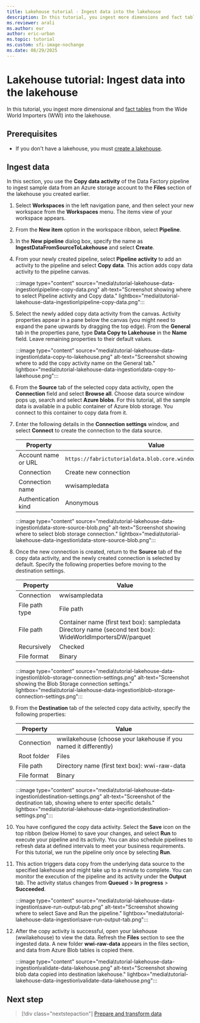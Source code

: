 ```yaml
---
title: Lakehouse tutorial - Ingest data into the lakehouse
description: In this tutorial, you ingest more dimensions and fact tables from the Wide World Importers (WWI) into the lakehouse.
ms.reviewer: arali
ms.author: eur
author: eric-urban
ms.topic: tutorial
ms.custom: sfi-image-nochange
ms.date: 08/29/2025
---
```


# Lakehouse tutorial: Ingest data into the lakehouse

In this tutorial, you ingest more dimensional and [fact tables](../data-warehouse/dimensional-modeling-fact-tables.md) from the Wide World Importers (WWI) into the lakehouse.

## Prerequisites

- If you don't have a lakehouse, you must [create a lakehouse](tutorial-build-lakehouse.md).

## Ingest data

In this section, you use the **Copy data activity** of the Data Factory pipeline to ingest sample data from an Azure storage account to the **Files** section of the lakehouse you created earlier.

1. Select **Workspaces** in the left navigation pane, and then select your new workspace from the **Workspaces** menu. The items view of your workspace appears.

1. From the **New item** option in the workspace ribbon, select **Pipeline**.

1. In the **New pipeline** dialog box, specify the name as **IngestDataFromSourceToLakehouse** and select **Create**.

1. From your newly created pipeline, select **Pipeline activity** to add an activity to the pipeline and select **Copy data**. This action adds copy data activity to the pipeline canvas.

   :::image type="content" source="media\tutorial-lakehouse-data-ingestion\pipeline-copy-data.png" alt-text="Screenshot showing where to select Pipeline activity and Copy data." lightbox="media\tutorial-lakehouse-data-ingestion\pipeline-copy-data.png":::

1. Select the newly added copy data activity from the canvas. Activity properties appear in a pane below the canvas (you might need to expand the pane upwards by dragging the top edge). From the **General** tab in the properties pane, type **Data Copy to Lakehouse** in the **Name** field. Leave remaining properties to their default values.

   :::image type="content" source="media\tutorial-lakehouse-data-ingestion\data-copy-to-lakehouse.png" alt-text="Screenshot showing where to add the copy activity name on the General tab." lightbox="media\tutorial-lakehouse-data-ingestion\data-copy-to-lakehouse.png":::

1. From the **Source** tab of the selected copy data activity, open the **Connection** field and select **Browse all**. Choose data source window pops up, search and select **Azure blobs**. For this tutorial, all the sample data is available in a public container of Azure blob storage. You connect to this container to copy data from it.

1. Enter the following details in the **Connection settings** window,  and select **Connect** to create the connection to the data source.

   | Property | Value |
   |--|--|
   | Account name or URL | `https://fabrictutorialdata.blob.core.windows.net/sampledata/` |
   | Connection | Create new connection |
   | Connection name | wwisampledata |
   | Authentication kind | Anonymous |

   :::image type="content" source="media\tutorial-lakehouse-data-ingestion\data-store-source-blob.png" alt-text="Screenshot showing where to select blob storage connection." lightbox="media\tutorial-lakehouse-data-ingestion\data-store-source-blob.png":::

1. Once the new connection is created, return to the **Source** tab of the copy data activity, and the newly created connection is selected by default. Specify the following properties before moving to the destination settings.

   | Property | Value |
   |--|--|
   | Connection | wwisampledata |
   | File path type | File path |
   | File path | Container name (first text box): sampledata<br>Directory name (second text box): WideWorldImportersDW/parquet |
   | Recursively | Checked |
   | File format | Binary |

   :::image type="content" source="media\tutorial-lakehouse-data-ingestion\blob-storage-connection-settings.png" alt-text="Screenshot showing the Blob Storage connection settings." lightbox="media\tutorial-lakehouse-data-ingestion\blob-storage-connection-settings.png":::

1. From the **Destination** tab of the selected copy data activity, specify the following properties:

   | Property | Value |
   |--|--|
   | Connection | wwilakehouse (choose your lakehouse if you named it differently) |
   | Root folder | Files |
   | File path | Directory name (first text box): wwi-raw-data |
   | File format | Binary |

   :::image type="content" source="media\tutorial-lakehouse-data-ingestion\destination-settings.png" alt-text="Screenshot of the destination tab, showing where to enter specific details." lightbox="media\tutorial-lakehouse-data-ingestion\destination-settings.png":::

1. You have configured the copy data activity. Select the **Save** icon on the top ribbon (below Home) to save your changes, and select **Run** to execute your pipeline and its activity. You can also schedule pipelines to refresh data at defined intervals to meet your business requirements. For this tutorial, we run the pipeline only once by selecting **Run**.

1. This action triggers data copy from the underlying data source to the specified lakehouse and might take up to a minute to complete. You can monitor the execution of the pipeline and its activity under the **Output** tab. The activity status changes from **Queued** > **In progress** > **Succeeded**.

   :::image type="content" source="media\tutorial-lakehouse-data-ingestion\save-run-output-tab.png" alt-text="Screenshot showing where to select Save and Run the pipeline." lightbox="media\tutorial-lakehouse-data-ingestion\save-run-output-tab.png":::

1. After the copy activity is successful, open your lakehouse (wwilakehouse) to view the data. Refresh the **Files** section to see the ingested data. A new folder **wwi-raw-data** appears in the files section, and data from Azure Blob tables is copied there.

   :::image type="content" source="media\tutorial-lakehouse-data-ingestion\validate-data-lakehouse.png" alt-text="Screenshot showing blob data copied into destination lakehouse." lightbox="media\tutorial-lakehouse-data-ingestion\validate-data-lakehouse.png":::


<!-- Don't delete this section, it shows HTTP connection to load data, used as an alternative incase the blob link is not accessible.

1. Next, set up an HTTP connection to import the sample World Wide Importers data into the Lakehouse. From the list of **New sources**, select **View more**, search for **Http** and select it.

   :::image type="content" source="media\tutorial-lakehouse-data-ingestion\select-http-connection.png" alt-text="Screenshot showing where to select the HTTP source." lightbox="media\tutorial-lakehouse-data-ingestion\select-http-connection.png":::

1. In the **Connect to data source** window, enter the details from the table below and select **Next**.

   | Property | Value |
   |---|---|
   | URL | `https://assetsprod.microsoft.com/en-us/wwi-sample-dataset.zip` |
   |Connection | Create a new connection |
   | Connection name | wwisampledata |
   | Data gateway | None|
   | Authentication kind | Anonymous |

   :::image type="content" source="media\tutorial-lakehouse-data-ingestion\configure-http-connection.png" alt-text="Screenshot showing the parameters to configure the Http connection." lightbox="media\tutorial-lakehouse-data-ingestion\configure-http-connection.png":::

1. In the next step, enable the **Binary copy** and choose **ZipDeflate (.zip)** as the **Compression type** since the source is a .zip file. Keep the other fields at their default values and select **Next**.

   :::image type="content" source="media\tutorial-lakehouse-data-ingestion\select-compression-type.png" alt-text="Screenshot showing how to choose a compression type." lightbox="media\tutorial-lakehouse-data-ingestion\select-compression-type.png":::

1. In the **Connect to data destination** window, specify the **Root folder** as **Files** and select **Next**. This will write the data to the *Files* section of the lakehouse.

   :::image type="content" source="media\tutorial-lakehouse-data-ingestion\configure-destination-connection.png" alt-text="Screenshot showing the destination connection settings of the lakehouse." lightbox="media\tutorial-lakehouse-data-ingestion\configure-destination-connection.png":::

1. Select **Next**, the destination file format is automatically set to **Binary**. Next select **Save+Run**. You can schedule pipelines to refresh data periodically. In this tutorial, we only run the pipeline once. The data copy process takes approximately 10-15 minutes to complete.

   :::image type="content" source="media\tutorial-lakehouse-data-ingestion\copy-activity-summary.png" alt-text="Screenshot showing the copy activity summary." lightbox="media\tutorial-lakehouse-data-ingestion\copy-activity-summary.png":::

1. You can monitor the pipeline execution and activity in the **Output** tab. You can also view detailed data transfer information by selecting the glasses icon next to the pipeline name, which appears when you hover over the name.

   :::image type="content" source="media\tutorial-lakehouse-data-ingestion\pipeline-status.png" alt-text="Screenshot showing the status of the copy pipeline activity." lightbox="media\tutorial-lakehouse-data-ingestion\pipeline-status.png":::

1. After the successful execution of the pipeline, go to your lakehouse (**wwilakehouse**) and open the explorer to see the imported data.

   :::image type="content" source="media\tutorial-lakehouse-data-ingestion\item-view-select-lakehouse.png" alt-text="Screenshot showing how to navigate to the lakehouse." lightbox="media\tutorial-lakehouse-data-ingestion\item-view-select-lakehouse.png":::

1. Verify that the folder **WideWorldImportersDW** is present in the **Explorer** view and contains data for all tables.

   :::image type="content" source="media\tutorial-lakehouse-data-ingestion\validate-destination-files.png" alt-text="Screenshot showing the source data is copied into the Lakehouse explorer." lightbox="media\tutorial-lakehouse-data-ingestion\validate-destination-files.png":::

1. The data is created under the **Files** section of the lakehouse explorer. A new folder with GUID contains all the needed data. Rename the GUID to **wwi-raw-data**

To load incremental data into a lakehouse, see [Incrementally load data from a data warehouse to a lakehouse](../data-factory/tutorial-incremental-copy-data-warehouse-lakehouse.md).

-->

## Next step

> [!div class="nextstepaction"]
> [Prepare and transform data](tutorial-lakehouse-data-preparation.md)
